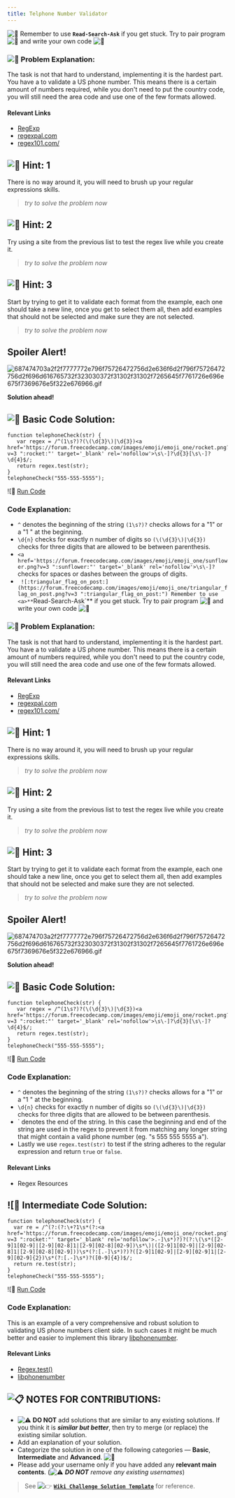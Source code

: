 ```yaml
---
title: Telphone Number Validator
---
```

![:triangular_flag_on_post:](https://forum.freecodecamp.com/images/emoji/emoji_one/triangular_flag_on_post.png?v=3 ":triangular_flag_on_post:") Remember to use <a>**`Read-Search-Ask`**</a> if you get stuck. Try to pair program ![:busts_in_silhouette:](https://forum.freecodecamp.com/images/emoji/emoji_one/busts_in_silhouette.png?v=3 ":busts_in_silhouette:") and write your own code ![:pencil:](https://forum.freecodecamp.com/images/emoji/emoji_one/pencil.png?v=3 ":pencil:")

### ![:checkered_flag:](https://forum.freecodecamp.com/images/emoji/emoji_one/checkered_flag.png?v=3 ":checkered_flag:") Problem Explanation:

The task is not that hard to understand, implementing it is the hardest part. You have a to validate a US phone number. This means there is a certain amount of numbers required, while you don't need to put the country code, you will still need the area code and use one of the few formats allowed.

#### Relevant Links

*   <a href='https://developer.mozilla.org/en-US/docs/Web/JavaScript/Reference/Global_Objects/RegExp' target='_blank' rel='nofollow'>RegExp</a>
*   <a href='http://regexpal.com/' target='_blank' rel='nofollow'>regexpal.com</a>
*   <a href='https://regex101.com/#javascript' target='_blank' rel='nofollow'>regex101.com/</a>

## ![:speech_balloon:](https://forum.freecodecamp.com/images/emoji/emoji_one/speech_balloon.png?v=3 ":speech_balloon:") Hint: 1

There is no way around it, you will need to brush up your regular expressions skills.

> _try to solve the problem now_

## ![:speech_balloon:](https://forum.freecodecamp.com/images/emoji/emoji_one/speech_balloon.png?v=3 ":speech_balloon:") Hint: 2

Try using a site from the previous list to test the regex live while you create it.

> _try to solve the problem now_

## ![:speech_balloon:](https://forum.freecodecamp.com/images/emoji/emoji_one/speech_balloon.png?v=3 ":speech_balloon:") Hint: 3

Start by trying to get it to validate each format from the example, each one should take a new line, once you get to select them all, then add examples that should not be selected and make sure they are not selected.

> _try to solve the problem now_

## Spoiler Alert!

![687474703a2f2f7777772e796f75726472756d2e636f6d2f796f75726472756d2f696d616765732f323030372f31302f31302f7265645f7761726e696e675f7369676e5f322e676966.gif](//discourse-user-assets.s3.amazonaws.com/original/2X/2/2d6c412a50797771301e7ceabd554cef4edcd74d.gif)

**Solution ahead!**

## ![:beginner:](https://forum.freecodecamp.com/images/emoji/emoji_one/beginner.png?v=3 ":beginner:") Basic Code Solution:

    function telephoneCheck(str) {
       var regex = /^(1\s?)?(\(\d{3}\)|\d{3})<a href='https://forum.freecodecamp.com/images/emoji/emoji_one/rocket.png?v=3 ":rocket:"' target='_blank' rel='nofollow'>\s\-]?\d{3}[\s\-]?\d{4}$/;
       return regex.test(str);
    }
    telephoneCheck("555-555-5555");

![:rocket:</a> <a href='https://repl.it/CLo9/0' target='_blank' rel='nofollow'>Run Code</a>

### Code Explanation:

*   `^` denotes the beginning of the string `(1\s?)?` checks allows for a "1" or a "1 " at the beginning.
*   `\d{n}` checks for exactly n number of digits so `(\(\d{3}\)|\d{3})` checks for three digits that are allowed to be between parenthesis.
*   `<a href='https://forum.freecodecamp.com/images/emoji/emoji_one/sunflower.png?v=3 ":sunflower:"' target='_blank' rel='nofollow'>\s\-]?` checks for spaces or dashes between the groups of digits.
*   `
![:triangular_flag_on_post:](https://forum.freecodecamp.com/images/emoji/emoji_one/triangular_flag_on_post.png?v=3 ":triangular_flag_on_post:") Remember to use <a>**`Read-Search-Ask`**</a> if you get stuck. Try to pair program ![:busts_in_silhouette:](https://forum.freecodecamp.com/images/emoji/emoji_one/busts_in_silhouette.png?v=3 ":busts_in_silhouette:") and write your own code ![:pencil:](https://forum.freecodecamp.com/images/emoji/emoji_one/pencil.png?v=3 ":pencil:")

### ![:checkered_flag:](https://forum.freecodecamp.com/images/emoji/emoji_one/checkered_flag.png?v=3 ":checkered_flag:") Problem Explanation:

The task is not that hard to understand, implementing it is the hardest part. You have a to validate a US phone number. This means there is a certain amount of numbers required, while you don't need to put the country code, you will still need the area code and use one of the few formats allowed.

#### Relevant Links

*   <a href='https://developer.mozilla.org/en-US/docs/Web/JavaScript/Reference/Global_Objects/RegExp' target='_blank' rel='nofollow'>RegExp</a>
*   <a href='http://regexpal.com/' target='_blank' rel='nofollow'>regexpal.com</a>
*   <a href='https://regex101.com/#javascript' target='_blank' rel='nofollow'>regex101.com/</a>

## ![:speech_balloon:](https://forum.freecodecamp.com/images/emoji/emoji_one/speech_balloon.png?v=3 ":speech_balloon:") Hint: 1

There is no way around it, you will need to brush up your regular expressions skills.

> _try to solve the problem now_

## ![:speech_balloon:](https://forum.freecodecamp.com/images/emoji/emoji_one/speech_balloon.png?v=3 ":speech_balloon:") Hint: 2

Try using a site from the previous list to test the regex live while you create it.

> _try to solve the problem now_

## ![:speech_balloon:](https://forum.freecodecamp.com/images/emoji/emoji_one/speech_balloon.png?v=3 ":speech_balloon:") Hint: 3

Start by trying to get it to validate each format from the example, each one should take a new line, once you get to select them all, then add examples that should not be selected and make sure they are not selected.

> _try to solve the problem now_

## Spoiler Alert!

![687474703a2f2f7777772e796f75726472756d2e636f6d2f796f75726472756d2f696d616765732f323030372f31302f31302f7265645f7761726e696e675f7369676e5f322e676966.gif](//discourse-user-assets.s3.amazonaws.com/original/2X/2/2d6c412a50797771301e7ceabd554cef4edcd74d.gif)

**Solution ahead!**

## ![:beginner:](https://forum.freecodecamp.com/images/emoji/emoji_one/beginner.png?v=3 ":beginner:") Basic Code Solution:

    function telephoneCheck(str) {
       var regex = /^(1\s?)?(\(\d{3}\)|\d{3})<a href='https://forum.freecodecamp.com/images/emoji/emoji_one/rocket.png?v=3 ":rocket:"' target='_blank' rel='nofollow'>\s\-]?\d{3}[\s\-]?\d{4}$/;
       return regex.test(str);
    }
    telephoneCheck("555-555-5555");

![:rocket:</a> <a href='https://repl.it/CLo9/0' target='_blank' rel='nofollow'>Run Code</a>

### Code Explanation:

*   `^` denotes the beginning of the string `(1\s?)?` checks allows for a "1" or a "1 " at the beginning.
*   `\d{n}` checks for exactly n number of digits so `(\(\d{3}\)|\d{3})` checks for three digits that are allowed to be between parenthesis.
*   ` denotes the end of the string. In this case the beginning and end of the string are used in the regex to prevent it from matching any longer string that might contain a valid phone number (eg. "s 555 555 5555 a").
*   Lastly we use `regex.test(str)` to test if the string adheres to the regular expression and return `true` or `false`.

#### Relevant Links

*   <a>Regex Resources</a>

## ![:sunflower:</a> Intermediate Code Solution:

    function telephoneCheck(str) {
      var re = /^(?:(?:\+?1\s*(?:<a href='https://forum.freecodecamp.com/images/emoji/emoji_one/rocket.png?v=3 ":rocket:"' target='_blank' rel='nofollow'>.-]\s*)?)?(?:\(\s*([2-9]1[02-9]|[2-9][02-8]1|[2-9][02-8][02-9])\s*\)|([2-9]1[02-9]|[2-9][02-8]1|[2-9][02-8][02-9]))\s*(?:[.-]\s*)?)?([2-9]1[02-9]|[2-9][02-9]1|[2-9][02-9]{2})\s*(?:[.-]\s*)?([0-9]{4})$/;
      return re.test(str);
    }
    telephoneCheck("555-555-5555");

![:rocket:</a> <a href='https://repl.it/CLoa/0' target='_blank' rel='nofollow'>Run Code</a>

### Code Explanation:

This is an example of a very comprehensive and robust solution to validating US phone numbers client side. In such cases it might be much better and easier to implement this library <a href='https://github.com/googlei18n/libphonenumber' target='_blank' rel='nofollow'>libphonenumber</a>.

#### Relevant Links

*   <a href='https://developer.mozilla.org/en-US/docs/Web/JavaScript/Reference/Global_Objects/RegExp/test' target='_blank' rel='nofollow'>Regex.test()</a>
*   <a href='https://github.com/googlei18n/libphonenumber' target='_blank' rel='nofollow'>libphonenumber</a>

## ![:clipboard:](https://forum.freecodecamp.com/images/emoji/emoji_one/clipboard.png?v=3 ":clipboard:") NOTES FOR CONTRIBUTIONS:

*   ![:warning:](https://forum.freecodecamp.com/images/emoji/emoji_one/warning.png?v=3 ":warning:") **DO NOT** add solutions that are similar to any existing solutions. If you think it is **_similar but better_**, then try to merge (or replace) the existing similar solution.
*   Add an explanation of your solution.
*   Categorize the solution in one of the following categories — **Basic**, **Intermediate** and **Advanced**. ![:traffic_light:](https://forum.freecodecamp.com/images/emoji/emoji_one/traffic_light.png?v=3 ":traffic_light:")
*   Please add your username only if you have added any **relevant main contents**. (![:warning:](https://forum.freecodecamp.com/images/emoji/emoji_one/warning.png?v=3 ":warning:") **_DO NOT_** _remove any existing usernames_)

> See ![:point_right:](https://forum.freecodecamp.com/images/emoji/emoji_one/point_right.png?v=3 ":point_right:") <a href='http://forum.freecodecamp.com/t/algorithm-article-template/14272' target='_blank' rel='nofollow'>**`Wiki Challenge Solution Template`**</a> for reference.